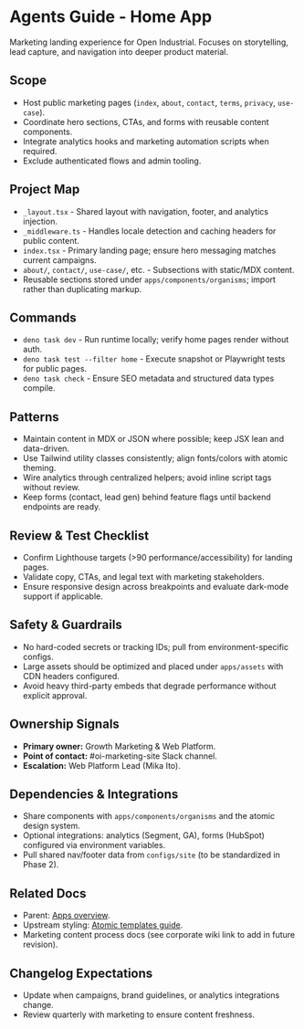 # Agents Guide - Home App

Marketing landing experience for Open Industrial. Focuses on storytelling, lead capture, and navigation into deeper product material.

## Scope
- Host public marketing pages (`index`, `about`, `contact`, `terms`, `privacy`, `use-case`).
- Coordinate hero sections, CTAs, and forms with reusable content components.
- Integrate analytics hooks and marketing automation scripts when required.
- Exclude authenticated flows and admin tooling.

## Project Map
- `_layout.tsx` - Shared layout with navigation, footer, and analytics injection.
- `_middleware.ts` - Handles locale detection and caching headers for public content.
- `index.tsx` - Primary landing page; ensure hero messaging matches current campaigns.
- `about/`, `contact/`, `use-case/`, etc. - Subsections with static/MDX content.
- Reusable sections stored under `apps/components/organisms`; import rather than duplicating markup.

## Commands
- `deno task dev` - Run runtime locally; verify home pages render without auth.
- `deno task test --filter home` - Execute snapshot or Playwright tests for public pages.
- `deno task check` - Ensure SEO metadata and structured data types compile.

## Patterns
- Maintain content in MDX or JSON where possible; keep JSX lean and data-driven.
- Use Tailwind utility classes consistently; align fonts/colors with atomic theming.
- Wire analytics through centralized helpers; avoid inline script tags without review.
- Keep forms (contact, lead gen) behind feature flags until backend endpoints are ready.

## Review & Test Checklist
- Confirm Lighthouse targets (>90 performance/accessibility) for landing pages.
- Validate copy, CTAs, and legal text with marketing stakeholders.
- Ensure responsive design across breakpoints and evaluate dark-mode support if applicable.

## Safety & Guardrails
- No hard-coded secrets or tracking IDs; pull from environment-specific configs.
- Large assets should be optimized and placed under `apps/assets` with CDN headers configured.
- Avoid heavy third-party embeds that degrade performance without explicit approval.

## Ownership Signals
- **Primary owner:** Growth Marketing & Web Platform.
- **Point of contact:** #oi-marketing-site Slack channel.
- **Escalation:** Web Platform Lead (Mika Ito).

## Dependencies & Integrations
- Share components with `apps/components/organisms` and the atomic design system.
- Optional integrations: analytics (Segment, GA), forms (HubSpot) configured via environment variables.
- Pull shared nav/footer data from `configs/site` (to be standardized in Phase 2).

## Related Docs
- Parent: [Apps overview](../Agents.md).
- Upstream styling: [Atomic templates guide](../../../open-industrial-reference-architecture/atomic/templates/Agents.md).
- Marketing content process docs (see corporate wiki link to add in future revision).

## Changelog Expectations
- Update when campaigns, brand guidelines, or analytics integrations change.
- Review quarterly with marketing to ensure content freshness.
